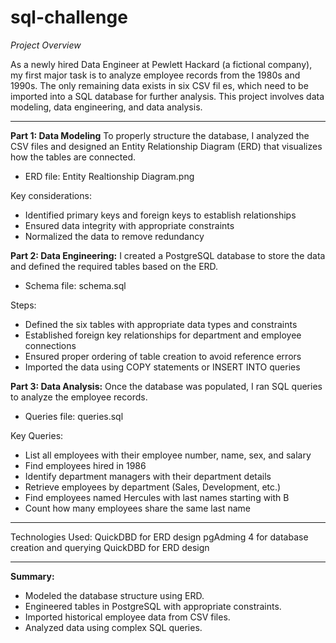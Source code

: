 # sql-challenge

_Project Overview_

As a newly hired Data Engineer at Pewlett Hackard (a fictional company), my first major task is to analyze employee records from the 1980s and 1990s. The only remaining data exists in six CSV fil es, which need to be imported into a SQL database for further analysis. This project involves data modeling, data engineering, and data analysis. 

---------
**Part 1: Data Modeling**
To properly structure the database, I analyzed the CSV files and designed an Entity Relationship Diagram (ERD) that visualizes how the tables are connected.
- ERD file: Entity Realtionship Diagram.png

Key considerations:
- Identified primary keys and foreign keys to establish relationships
- Ensured data integrity with appropriate constraints
- Normalized the data to remove redundancy

**Part 2: Data Engineering:** 
I created a PostgreSQL database to store the data and defined the required tables based on the ERD.
- Schema file: schema.sql

Steps:
- Defined the six tables with appropriate data types and constraints
- Established foreign key relationships for department and employee connections
- Ensured proper ordering of table creation to avoid reference errors
- Imported the data using COPY statements or INSERT INTO queries

**Part 3: Data Analysis:**
Once the database was populated, I ran SQL queries to analyze the employee records.
- Queries file: queries.sql

Key Queries:
- List all employees with their employee number, name, sex, and salary
- Find employees hired in 1986
- Identify department managers with their department details
- Retrieve employees by department (Sales, Development, etc.)
- Find employees named Hercules with last names starting with B
- Count how many employees share the same last name

----------
Technologies Used: 
QuickDBD for ERD design
pgAdming 4 for database creation and querying
QuickDBD for ERD design

----------
**Summary:**
- Modeled the database structure using ERD.
- Engineered tables in PostgreSQL with appropriate constraints.
- Imported historical employee data from CSV files.
- Analyzed data using complex SQL queries.
